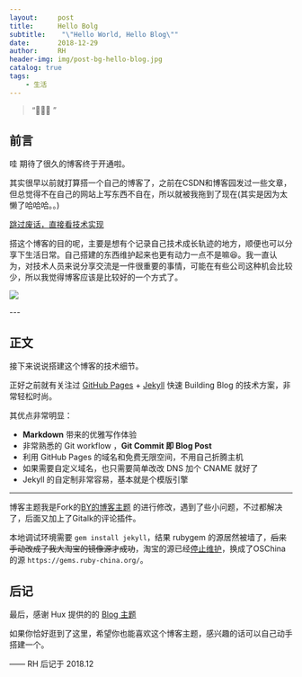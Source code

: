 ```yaml
---
layout:     post
title:      Hello Bolg
subtitle:    "\"Hello World, Hello Blog\""
date:       2018-12-29
author:     RH
header-img: img/post-bg-hello-blog.jpg
catalog: true
tags:
    - 生活
---
```


> “🙉🙉🙉 ”


## 前言

哇 期待了很久的博客终于开通啦。

其实很早以前就打算搭一个自己的博客了，之前在CSDN和博客园发过一些文章，但总觉得不在自己的网站上写东西不自在，所以就被我拖到了现在(其实是因为太懒了哈哈哈。。)

[跳过废话，直接看技术实现 ](#build) 

搭这个博客的目的呢，主要是想有个记录自己技术成长轨迹的地方，顺便也可以分享下生活日常。自己搭建的东西维护起来也更有动力一点不是嘛😆。我一直认为，对技术人员来说分享交流是一件很重要的事情，可能在有些公司这种机会比较少，所以我觉得博客应该是比较好的一个方式了。

![](https://tva1.sinaimg.cn/large/006tNbRwgy1gahhx3bhyej31400u0n0i.jpg)

<p id = "build"></p>
---

## 正文

接下来说说搭建这个博客的技术细节。  

正好之前就有关注过 [GitHub Pages](https://pages.github.com/) + [Jekyll](http://jekyllrb.com/) 快速 Building Blog 的技术方案，非常轻松时尚。

其优点非常明显：

* **Markdown** 带来的优雅写作体验
* 非常熟悉的 Git workflow ，**Git Commit 即 Blog Post**
* 利用 GitHub Pages 的域名和免费无限空间，不用自己折腾主机
* 如果需要自定义域名，也只需要简单改改 DNS 加个 CNAME 就好了 
* Jekyll 的自定制非常容易，基本就是个模版引擎



---


博客主题我是Fork的[BY的博客主题](https://github.com/qiubaiying/qiubaiying.github.io) 的进行修改，遇到了些小问题，不过都解决了，后面又加上了Gitalk的评论插件。

本地调试环境需要 `gem install jekyll`，结果 rubygem 的源居然被墙了，~~后来手动改成了我大淘宝的镜像源才成功~~，淘宝的源已经[停止维护](https://gems.ruby-china.org/)，换成了OSChina的源 `https://gems.ruby-china.org/`。


## 后记

最后，感谢 Hux 提供的的 [Blog 主题](https://github.com/Huxpro/huxpro.github.io)

如果你恰好逛到了这里，希望你也能喜欢这个博客主题，感兴趣的话可以自己动手搭建一个。

—— RH 后记于 2018.12